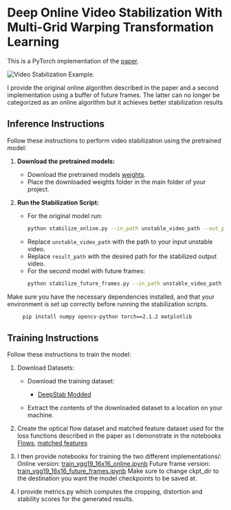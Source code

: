 # Deep Online Video Stabilization With Multi-Grid Warping Transformation Learning

This is a PyTorch implementation of the [paper](https://cg.cs.tsinghua.edu.cn/papers/TIP-2019-VideoStab.pdf).

![Video Stabilization Example](https://github.com/btxviny/Deep-Motion-Blind-Video-Stabilization/blob/main/result.gif).

I provide the original online algorithm described in the paper and a second implementation using a buffer of future frames. The latter can no longer be categorized as an online algorithm but it achieves better stabilization results

## Inference Instructions

Follow these instructions to perform video stabilization using the pretrained model:

1. **Download the pretrained models:**
   - Download the pretrained models [weights](https://drive.google.com/drive/folders/1K8HfenNEr_0Joi6RdX4SfKVnCg-GjhvW?usp=drive_link).
   - Place the downloaded weights folder in the main folder of your project.

2. **Run the Stabilization Script:**
   - For the original model run:
     ```bash
     python stabilize_online.py --in_path unstable_video_path --out_path result_path
     ```
   - Replace `unstable_video_path` with the path to your input unstable video.
   - Replace `result_path` with the desired path for the stabilized output video.
   - For the second model with future frames:
     ```bash
     python stabilize_future_frames.py --in_path unstable_video_path --out_path result_path
     ```

Make sure you have the necessary dependencies installed, and that your environment is set up correctly before running the stabilization scripts.
```bash
     pip install numpy opencv-python torch==2.1.2 matplotlib
```



## Training Instructions

Follow these instructions to train the model:

1. Download Datasets:
   - Download the training dataset:
     - [DeepStab Modded](https://hyu-my.sharepoint.com/personal/kashifali_hanyang_ac_kr/_layouts/15/onedrive.aspx?id=%2Fpersonal%2Fkashifali%5Fhanyang%5Fac%5Fkr%2FDocuments%2FDeepStab%5FMod%2Erar&parent=%2Fpersonal%2Fkashifali%5Fhanyang%5Fac%5Fkr%2FDocuments&ga=1)

   - Extract the contents of the downloaded dataset to a location on your machine.

2. Create the optical flow dataset and matched feature dataset used for the loss functions described in the paper as I demonstrate in the notebooks [Flows](https://github.com/btxviny/StabNet/blob/main/Flows_dataset.ipynb),
[matched features](https://github.com/btxviny/StabNet/blob/main/matched_features_dataset.ipynb)

3. I then provide notebooks for training the two different implementations/:
   Online version: [train_vgg19_16x16_online.ipynb](https://github.com/btxviny/StabNet/blob/main/train_vgg19_16x16_online.ipynb)
   Future frame version: [train_vgg19_16x16_future_frames.ipynb](https://github.com/btxviny/StabNet/edit/main/train_vgg19_16x16_future_frames.ipynb)
   Make sure to change ckpt_dir to the destination you want the model checkpoints to be saved at.

5. I provide metrics.py which computes the cropping, distortion and stability scores for the generated results.
